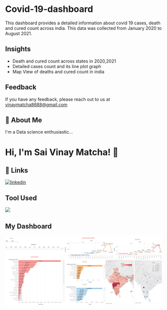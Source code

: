 # Covid-19-dashboard

This dashboard provides a detailed information about covid 19 cases, death and cured count across india. This data was collected from January 2020 to August 2021. 

## Insights

- Death and cured count across states in 2020,2021
- Detailed cases count and its line plot graph
- Map View of deaths and cured count in india

## Feedback

If you have any feedback, please reach out to us at vinaymatcha8688@gmail.com

## 🚀 About Me
I'm a Data science enthusiastic...


# Hi, I'm Sai Vinay Matcha! 👋


## 🔗 Links
[![linkedin](https://img.shields.io/badge/linkedin-0A66C2?style=for-the-badge&logo=linkedin&logoColor=white)](www.linkedin.com/in/sai-vinay-matcha-653661196)

## Tool Used
![](https://www.journalism.co.uk/assets/130/Tableau_logo_crop.jpg_resized_460_.jpeg)

## My Dashboard

![](https://github.com/vinay-git2412/Covid-19-dashboard/blob/main/Dashboard.png)
